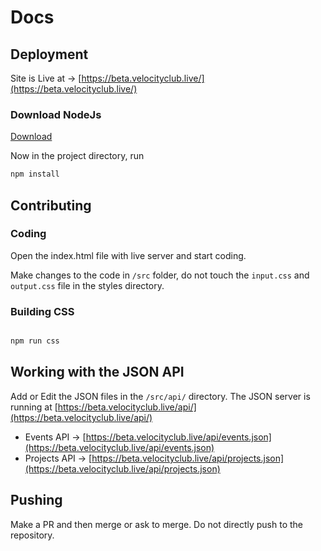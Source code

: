 # Docs

## Deployment

Site is Live at → [https://beta.velocityclub.live/](https://beta.velocityclub.live/)

### Download NodeJs

[Download](https://nodejs.org/en/download/)

Now in the project directory, run

```bash
npm install
```

## Contributing

### Coding

Open the index.html file with live server and start coding.

Make changes to the code in `/src` folder, do not touch the `input.css` and `output.css` file in the styles directory.

### Building CSS

```bash

npm run css

```

## Working with the JSON API

Add or Edit the JSON files in the `/src/api/` directory.
The JSON server is running at [https://beta.velocityclub.live/api/](https://beta.velocityclub.live/api/)

- Events API → [https://beta.velocityclub.live/api/events.json](https://beta.velocityclub.live/api/events.json)
- Projects API → [https://beta.velocityclub.live/api/projects.json](https://beta.velocityclub.live/api/projects.json)

## Pushing

Make a PR and then merge or ask to merge. Do not directly push to the repository.
